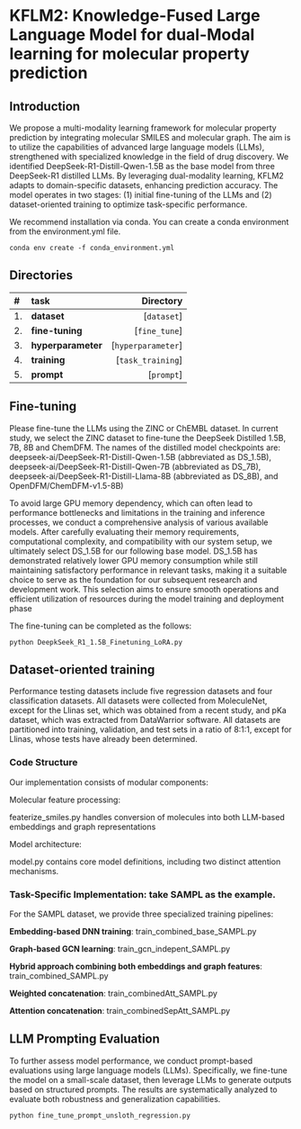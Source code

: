 # KFLM2: Knowledge-Fused Large Language Model for dual-Modal learning for molecular property prediction

## Introduction

We propose a multi-modality learning framework for molecular property prediction by integrating molecular SMILES and molecular graph. The aim is to utilize the capabilities of advanced large language models (LLMs), strengthened with specialized knowledge in the field of drug discovery. We identified DeepSeek-R1-Distill-Qwen-1.5B as the  base model from three DeepSeek-R1 distilled LLMs. By leveraging dual-modality learning, KFLM2 adapts to domain-specific datasets, enhancing prediction accuracy. The model operates in two stages: (1) initial fine-tuning of the LLMs and (2) dataset-oriented training to optimize task-specific performance.

 We recommend installation via conda. You can create a conda environment from the environment.yml file.

```shell
conda env create -f conda_environment.yml
```

## Directories

| # | task | Directory  | 
|:-----|:-----|-----:|
|1.  | **dataset** | [`dataset`]|
|2.  | **fine-tuning** | [`fine_tune`]|
|3.  | **hyperparameter** | [`hyperparameter`]|
|4.  | **training** | [`task_training`]|
|5.  | **prompt** | [`prompt`]|



## Fine-tuning

Please fine-tune the LLMs using the ZINC or ChEMBL dataset. In current study, we select the ZINC dataset to fine-tune the DeepSeek Distilled 1.5B, 7B, 8B and ChemDFM. The names of the distilled model checkpoints are: deepseek-ai/DeepSeek-R1-Distill-Qwen-1.5B (abbreviated as DS_1.5B), deepseek-ai/DeepSeek-R1-Distill-Qwen-7B (abbreviated as DS_7B), deepseek-ai/DeepSeek-R1-Distill-Llama-8B (abbreviated as DS_8B), and OpenDFM/ChemDFM-v1.5-8B)

To avoid large GPU memory dependency, which can often lead to performance bottlenecks and limitations in the training and inference processes, we conduct a comprehensive analysis of various available models. After carefully evaluating their memory requirements, computational complexity, and compatibility with our system setup, we ultimately select DS_1.5B for our following base model. DS_1.5B has demonstrated relatively lower GPU memory consumption while still maintaining satisfactory performance in relevant tasks, making it a suitable choice to serve as the foundation for our subsequent research and development work. This selection aims to ensure smooth operations and efficient utilization of resources during the model training and deployment phase

The fine-tuning can be completed as the follows:

```
python DeepkSeek_R1_1.5B_Finetuning_LoRA.py
```

## Dataset-oriented training

Performance testing datasets include five regression datasets and four classification 
datasets. All datasets were collected from MoleculeNet, except for the Llinas set, 
which was obtained from a recent study, and pKa dataset, which was extracted 
from DataWarrior software. All datasets are partitioned into training, validation, 
and test sets in a ratio of 8:1:1, except for Llinas, whose tests have already been 
determined.

### Code Structure
Our implementation consists of modular components:

Molecular feature processing:

featerize_smiles.py handles conversion of molecules into both LLM-based embeddings and graph representations

Model architecture:

model.py contains core model definitions, including two distinct attention mechanisms.

### Task-Specific Implementation: take SAMPL as the example.
For the SAMPL dataset, we provide three specialized training pipelines:

**Embedding-based DNN training**: train_combined_base_SAMPL.py

**Graph-based GCN learning**: train_gcn_indepent_SAMPL.py

**Hybrid approach combining both embeddings and graph features**: train_combined_SAMPL.py

**Weighted concatenation**: train_combinedAtt_SAMPL.py

**Attention concatenation**: train_combinedSepAtt_SAMPL.py



## LLM Prompting Evaluation

To further assess model performance, we conduct prompt-based evaluations using large language models (LLMs). Specifically, we fine-tune the model on a small-scale dataset, then leverage LLMs to generate outputs based on structured prompts. The results are systematically analyzed to evaluate both robustness and generalization capabilities.

```bash
python fine_tune_prompt_unsloth_regression.py
```
